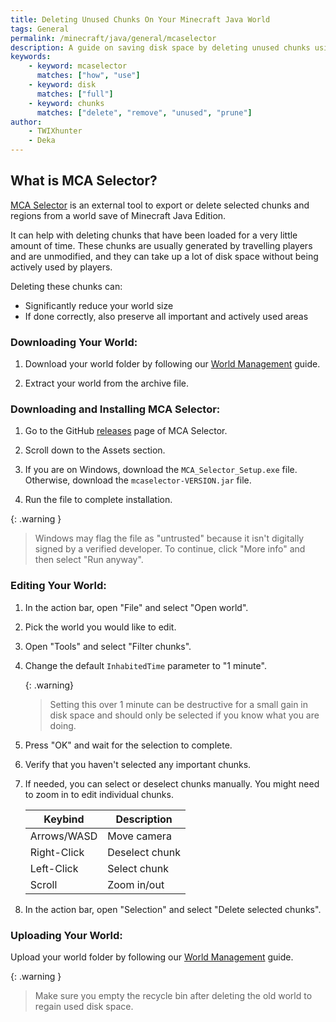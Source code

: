 ```yaml
---
title: Deleting Unused Chunks On Your Minecraft Java World
tags: General
permalink: /minecraft/java/general/mcaselector
description: A guide on saving disk space by deleting unused chunks using MCA Selector.
keywords:
    - keyword: mcaselector
      matches: ["how", "use"]
    - keyword: disk
      matches: ["full"]
    - keyword: chunks
      matches: ["delete", "remove", "unused", "prune"]
author:
    - TWIXhunter
    - Deka
---
```


## What is MCA Selector?

[MCA Selector](https://github.com/Querz/mcaselector) is an external tool to export or delete selected chunks and regions from a world save of Minecraft Java Edition.

It can help with deleting chunks that have been loaded for a very little amount of time. These chunks are usually generated by travelling players and are unmodified, and they can take up a lot of disk space without being actively used by players.

Deleting these chunks can:

- Significantly reduce your world size
- If done correctly, also preserve all important and actively used areas

### Downloading Your World:

1. Download your world folder by following our [World Management](/minecraft/java/general/world-management#downloading-your-world) guide.

2. Extract your world from the archive file.

### Downloading and Installing MCA Selector:

1. Go to the GitHub [releases](https://github.com/Querz/mcaselector/releases) page of MCA Selector.

2. Scroll down to the Assets section.

3. If you are on Windows, download the `MCA_Selector_Setup.exe` file. Otherwise, download the `mcaselector-VERSION.jar` file.

4. Run the file to complete installation.

{: .warning }
> Windows may flag the file as "untrusted" because it isn't digitally signed by a verified developer.
> To continue, click "More info" and then select "Run anyway".

### Editing Your World:

1. In the action bar, open "File" and select "Open world".

2. Pick the world you would like to edit.

3. Open "Tools" and select "Filter chunks".

4. Change the default `InhabitedTime` parameter to "1 minute".

    {: .warning}
    > Setting this over 1 minute can be destructive for a small gain in disk space and should only be selected if you know what you are doing.

5. Press "OK" and wait for the selection to complete.

6. Verify that you haven't selected any important chunks.

7. If needed, you can select or deselect chunks manually. You might need to zoom in to edit individual chunks.

    | Keybind      | Description    |
    |--------------|----------------|
    | Arrows/WASD  | Move camera    |
    | Right-Click  | Deselect chunk |
    | Left-Click   | Select chunk   |
    | Scroll       | Zoom in/out    |

8. In the action bar, open "Selection" and select "Delete selected chunks".

### Uploading Your World:

Upload your world folder by following our [World Management](/minecraft/java/general/world-management#uploading-your-world) guide.

{: .warning }
> Make sure you empty the recycle bin after deleting the old world to regain used disk space.
